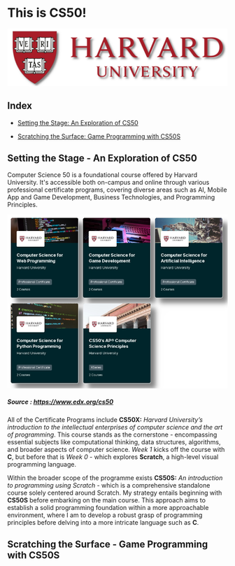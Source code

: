 # This is CS50!
![Havard University Emblem](./Admin/Images/Harvard_Emblem.png)

## Index

- [Setting the Stage: An Exploration of CS50](#setting-the-stage---an-exploration-of-cs50)

- [Scratching the Surface: Game Programming with CS50S ](#scratching-the-surface---game-programming-with-cs50s)

## Setting the Stage - An Exploration of CS50

Computer Science 50 is a foundational course offered by Harvard University. It's accessible both on-campus and online through various professional certificate programs, covering diverse areas such as AI, Mobile App and Game Development, Business Technologies, and Programming Principles.

![CS50 Professional Certificate Programs](./Admin/Images/CS50_Programs.png)

##### Source : https://www.edx.org/cs50

All of the Certificate Programs include **CS50X:** *Harvard University’s introduction to the intellectual enterprises of computer science and the art of programming*. This course stands as the cornerstone - encompassing essential subjects like computational thinking, data structures, algorithms, and broader aspects of computer science. *Week 1* kicks off the course with **C**, but before that is *Week 0* - which explores **Scratch**, a high-level visual programming language.

Within the broader scope of the programme exists **CS50S:** *An introduction to programming using Scratch* - which is a comprehensive standalone course solely centered around Scratch. My strategy entails beginning with **CS50S** before embarking on the main course. This approach aims to establish a solid programming foundation within a more approachable environment, where I am to develop a robust grasp of programming principles before delving into a more intricate language such as **C**.

## Scratching the Surface - Game Programming with CS50S
